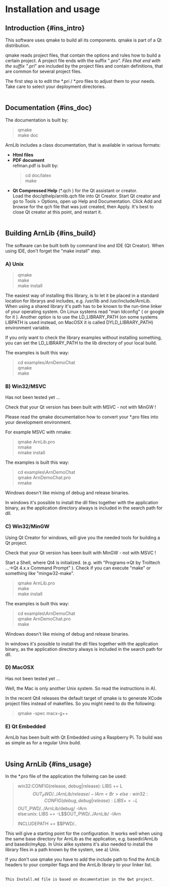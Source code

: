 Installation and usage
======================

Introduction    {#ins_intro}
------------

This software uses qmake to build all its components. 
qmake is part of a Qt distribution. 

qmake reads project files, that contain the options and rules how to 
build a certain project. A project file ends with the suffix "*.pro". 
Files that end with the suffix "*.pri" are included by the project 
files and contain definitions, that are common for several project files.

The first step is to edit the *.pri / *.pro files to adjust 
them to your needs. Take care to select your deployment directories.
<Br><Br>


Documentation    {#ins_doc}
-------------

The documentation is built by:
> qmake <Br>
> make doc <Br>

ArnLib includes a class documentation, that is available in various formats:

* **Html files**
* **PDF document** <Br>
  refman.pdf is built by:
  > cd doc/latex <Br>
  > make <Br>
* **Qt Compressed Help** (*.qch ) for the Qt assistant or creator. <Br> 
  Load the doc/qthelp/arnlib.qch file into Qt Creator. Start Qt creator and go to 
  Tools > Options, open up Help and Documentation. Click Add and browse for the qch file
  that was just created, then Apply. 
  It's best to close Qt creator at this point, and restart it. 
<Br><Br>


Building ArnLib    {#ins_build}
---------------

The software can be built both by command line and IDE (Qt Creator).
When using IDE, don't forget the "make install" step.


### A) Unix 

> qmake <Br>
> make <Br>
> make install

The easiest way of installing this library, is to let it be placed in a standard location 
for librarys and includes, e.g. /usr/lib and /usr/include/ArnLib.
When using a shared library it's path has to be known to 
the run-time linker of your operating system. On Linux systems read
"man ldconfig" ( or google for it ). Another option is to use
the LD_LIBRARY_PATH (on some systems LIBPATH is used instead, on MacOSX
it is called DYLD_LIBRARY_PATH) environment variable.

If you only want to check the library examples without installing something,
you can set the LD_LIBRARY_PATH to the lib directory 
of your local build. 

The examples is built this way:
> cd examples/ArnDemoChat <Br>
> qmake <Br>
> make


### B) Win32/MSVC 

Has not been tested yet ...

Check that your Qt version has been built with MSVC - not with MinGW !

Please read the qmake documentation how to convert 
your *.pro files into your development environment.

For example MSVC with nmake:
> qmake ArnLib.pro <Br>
> nmake <Br>
> nmake install

The examples is built this way:
> cd examples\\ArnDemoChat <Br>
> qmake ArnDemoChat.pro <Br>
> nmake

Windows doesn't like mixing of debug and release binaries.

In windows it's possible to install the dll files together with the application binary, as the application directory always is included in the search path for dll.


### C) Win32/MinGW 

Using Qt Creator for windows, will give you the needed tools for building a Qt project.

Check that your Qt version has been built with MinGW - not with MSVC !

Start a Shell, where Qt4 is initialized. (e.g. with
"Programs->Qt by Trolltech ...->Qt 4.x.x Command Prompt" ).
Check if you can execute "make" or something like "mingw32-make".

> qmake ArnLib.pro <Br>
> make <Br>
> make install

The examples is built this way:
> cd examples\\ArnDemoChat <Br>
> qmake ArnDemoChat.pro <Br>
> make

Windows doesn't like mixing of debug and release binaries.

In windows it's possible to install the dll files together with the application binary, as the application directory always is included in the search path for dll.


### D) MacOSX

Has not been tested yet ...

Well, the Mac is only another Unix system. So read the instructions in A).

In the recent Qt4 releases the default target of qmake is to generate
XCode project files instead of makefiles. So you might need to do the
following:
> qmake -spec macx-g++


### E) Qt Embedded

ArnLib has been built with Qt Embedded using a Raspberry Pi. To build was as simple as for a regular Unix build.
<Br><Br>


Using ArnLib    {#ins_usage}
------------

In the *.pro file of the application the follwing can be used:
> win32:CONFIG(release, debug|release): LIBS += L$$OUT_PWD/../ArnLib/release/ -lArn <Br>
> else:win32:CONFIG(debug, debug|release): LIBS += -L$$OUT_PWD/../ArnLib/debug/ -lArn <Br>
> else:unix: LIBS += -L$$OUT_PWD/../ArnLib/ -lArn <Br>
> 
> INCLUDEPATH += $$PWD/..

This will give a starting point for the configuration. It works well when using the same base directory for ArnLib as the application, e.g. basedir/ArnLib and basedir/myApp. In Unix alike systems it's also needed to install the library files in a path known by the system, see a) Unix.

If you don't use qmake you have to add the include path to find the ArnLib 
headers to your compiler flags and the ArnLib library to your linker list.
<Br><Br>


    This Install.md file is based on documentation in the Qwt project.
